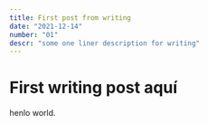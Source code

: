 ```yaml
---
title: First post from writing
date: "2021-12-14"
number: "01"
descr: "some one liner description for writing"
---
```

# First writing post aquí

henlo world.
